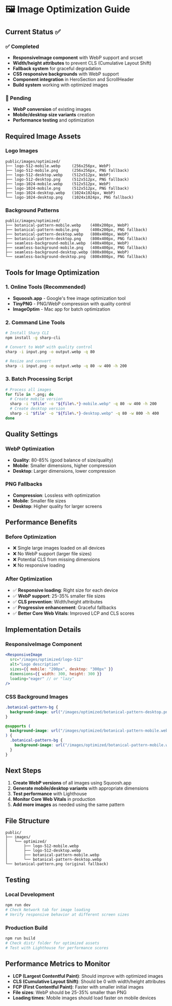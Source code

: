 # 🖼️ Image Optimization Guide

## Current Status ✅

### ✅ Completed

- **ResponsiveImage component** with WebP support and srcset
- **Width/height attributes** to prevent CLS (Cumulative Layout Shift)
- **Fallback system** for graceful degradation
- **CSS responsive backgrounds** with WebP support
- **Component integration** in HeroSection and ScrollHeader
- **Build system** working with optimized images

### 🔄 Pending

- **WebP conversion** of existing images
- **Mobile/desktop size variants** creation
- **Performance testing** and optimization

## Required Image Assets

### Logo Images

```
public/images/optimized/
├── logo-512-mobile.webp     (256x256px, WebP)
├── logo-512-mobile.png      (256x256px, PNG fallback)
├── logo-512-desktop.webp    (512x512px, WebP)
├── logo-512-desktop.png     (512x512px, PNG fallback)
├── logo-1024-mobile.webp    (512x512px, WebP)
├── logo-1024-mobile.png     (512x512px, PNG fallback)
├── logo-1024-desktop.webp   (1024x1024px, WebP)
└── logo-1024-desktop.png    (1024x1024px, PNG fallback)
```

### Background Patterns

```
public/images/optimized/
├── botanical-pattern-mobile.webp    (400x200px, WebP)
├── botanical-pattern-mobile.png     (400x200px, PNG fallback)
├── botanical-pattern-desktop.webp   (800x400px, WebP)
├── botanical-pattern-desktop.png    (800x400px, PNG fallback)
├── seamless-background-mobile.webp  (400x400px, WebP)
├── seamless-background-mobile.png   (400x400px, PNG fallback)
├── seamless-background-desktop.webp (800x800px, WebP)
└── seamless-background-desktop.png  (800x800px, PNG fallback)
```

## Tools for Image Optimization

### 1. Online Tools (Recommended)

- **Squoosh.app** - Google's free image optimization tool
- **TinyPNG** - PNG/WebP compression with quality control
- **ImageOptim** - Mac app for batch optimization

### 2. Command Line Tools

```bash
# Install Sharp CLI
npm install -g sharp-cli

# Convert to WebP with quality control
sharp -i input.png -o output.webp -q 80

# Resize and convert
sharp -i input.png -o output.webp -q 80 -w 400 -h 200
```

### 3. Batch Processing Script

```bash
# Process all images
for file in *.png; do
  # Create mobile version
  sharp -i "$file" -o "${file%.*}-mobile.webp" -q 80 -w 400 -h 200
  # Create desktop version
  sharp -i "$file" -o "${file%.*}-desktop.webp" -q 80 -w 800 -h 400
done
```

## Quality Settings

### WebP Optimization

- **Quality**: 80-85% (good balance of size/quality)
- **Mobile**: Smaller dimensions, higher compression
- **Desktop**: Larger dimensions, lower compression

### PNG Fallbacks

- **Compression**: Lossless with optimization
- **Mobile**: Smaller file sizes
- **Desktop**: Higher quality for larger screens

## Performance Benefits

### Before Optimization

- ❌ Single large images loaded on all devices
- ❌ No WebP support (larger file sizes)
- ❌ Potential CLS from missing dimensions
- ❌ No responsive loading

### After Optimization

- ✅ **Responsive loading**: Right size for each device
- ✅ **WebP support**: 25-35% smaller file sizes
- ✅ **CLS prevention**: Width/height attributes
- ✅ **Progressive enhancement**: Graceful fallbacks
- ✅ **Better Core Web Vitals**: Improved LCP and CLS scores

## Implementation Details

### ResponsiveImage Component

```jsx
<ResponsiveImage
  src="/images/optimized/logo-512"
  alt="Logo description"
  sizes={{ mobile: "200px", desktop: "300px" }}
  dimensions={{ width: 300, height: 300 }}
  loading="eager" // or "lazy"
/>
```

### CSS Background Images

```css
.botanical-pattern-bg {
  background-image: url("/images/optimized/botanical-pattern-desktop.png");
}

@supports (
  background-image: url("/images/optimized/botanical-pattern-mobile.webp")
) {
  .botanical-pattern-bg {
    background-image: url("/images/optimized/botanical-pattern-mobile.webp");
  }
}
```

## Next Steps

1. **Create WebP versions** of all images using Squoosh.app
2. **Generate mobile/desktop variants** with appropriate dimensions
3. **Test performance** with Lighthouse
4. **Monitor Core Web Vitals** in production
5. **Add more images** as needed using the same pattern

## File Structure

```
public/
├── images/
│   └── optimized/
│       ├── logo-512-mobile.webp
│       ├── logo-512-desktop.webp
│       ├── botanical-pattern-mobile.webp
│       └── botanical-pattern-desktop.webp
└── botanical-pattern.png (original fallback)
```

## Testing

### Local Development

```bash
npm run dev
# Check Network tab for image loading
# Verify responsive behavior at different screen sizes
```

### Production Build

```bash
npm run build
# Check dist/ folder for optimized assets
# Test with Lighthouse for performance scores
```

## Performance Metrics to Monitor

- **LCP (Largest Contentful Paint)**: Should improve with optimized images
- **CLS (Cumulative Layout Shift)**: Should be 0 with width/height attributes
- **FCP (First Contentful Paint)**: Faster with smaller initial images
- **File sizes**: WebP should be 25-35% smaller than PNG
- **Loading times**: Mobile images should load faster on mobile devices
